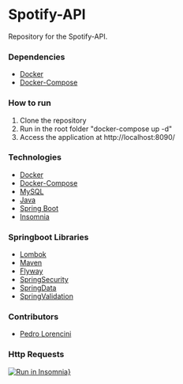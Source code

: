 # Spotify-API

Repository for the Spotify-API.


### Dependencies

- [Docker](https://docs.docker.com/install/)
- [Docker-Compose](https://docs.docker.com/compose/install/linux/)

### How to run

1. Clone the repository
2. Run in the root folder "docker-compose up -d"
3. Access the application at http://localhost:8090/


### Technologies

- [Docker](https://www.docker.com/)
- [Docker-Compose](https://docs.docker.com/compose/)
- [MySQL](https://www.mysql.com/)
- [Java](https://www.java.com/pt_BR/)
- [Spring Boot](https://spring.io/projects/spring-boot)
- [Insomnia](https://insomnia.rest/)

### Springboot Libraries
- [Lombok](https://projectlombok.org/)
- [Maven](https://maven.apache.org/)
- [Flyway](https://flywaydb.org/)
- [SpringSecurity](https://spring.io/projects/spring-security)
- [SpringData](https://spring.io/projects/spring-data)
- [SpringValidation](https://spring.io/guides/gs/validating-form-input/)


### Contributors

- [Pedro Lorencini](https://www.linkedin.com/in/pedrofavarao/)

### Http Requests

[![Run in Insomnia}](https://insomnia.rest/images/run.svg)](https://insomnia.rest/run/?label=Spotify%20-%20API&uri=https%3A%2F%2Fraw.githubusercontent.com%2FPedroFavaraoSocin%2Fspotify-api%2Fmaster%2FInsomnia_Spotify_API_Import.json)
